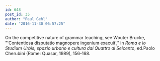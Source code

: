 ```yaml
---
id: 648
post_id: 35
author: "Paul Gehl"
date: "2016-11-30 06:57:25"
---
```

On the competitive nature of grammar teaching, see Wouter Brucke, "'Contentiosa disputatio magnopere ingenium exacuit'," in <em>Roma e lo Studium Urbis, spazio urbano e cultura dal Quattro al Seicento</em>, ed.Paolo Cherubini (Rome: Quasar, 1989), 156-168.
